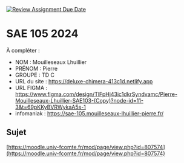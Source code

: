 [![Review Assignment Due Date](https://classroom.github.com/assets/deadline-readme-button-22041afd0340ce965d47ae6ef1cefeee28c7c493a6346c4f15d667ab976d596c.svg)](https://classroom.github.com/a/DNce7fkr)
# SAE 105 2024

À compléter :

- NOM : Mouilleseaux Lhuillier
- PRÉNOM : Pierre
- GROUPE : TD C
- URL du site : https://deluxe-chimera-413c1d.netlify.app
- URL FIGMA : https://www.figma.com/design/TlFpHj43ic1dkrSyndvamc/Pierre-Mouilleseaux-Lhuillier-SAE103-(Copy)?node-id=11-3&t=69pKKyBVRWykaA5s-1
- infomaniak : https://sae-105.mouilleseaux-lhuillier-pierre.fr/

## Sujet

[https://moodle.univ-fcomte.fr/mod/page/view.php?id=807574](https://moodle.univ-fcomte.fr/mod/page/view.php?id=807574)

